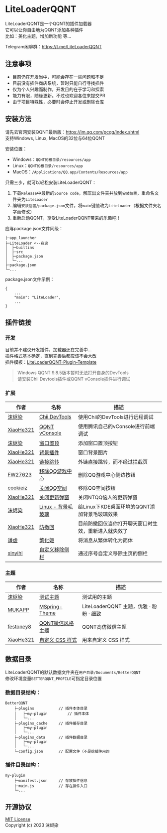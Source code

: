 # LiteLoaderQQNT

LiteLoaderQQNT是一个QQNT的插件加载器  
它可以让你自由地为QQNT添加各种插件  
比如：美化主题，增加新功能 等...

Telegram闲聊群：https://t.me/LiteLoaderQQNT


## 注意事项

- 目前仍在开发当中，可能会存在一些问题和不足
- 目前没有插件商店系统，暂时只能自行寻找插件
- 仅为个人兴趣而制作，开发目的在于学习和探索
- 能力有限，随缘更新。不过也欢迎各位来提交PR
- 由于项目特殊性，必要时会停止开发或删除仓库


## 安装方法

请先去官网安装QQNT最新版：https://im.qq.com/pcqq/index.shtml  
支持Windows, Linux, MacOS的32位与64位QQNT

安装位置：
- Windows：`QQNT的根目录/resources/app`
- Linux：`QQNT的根目录/resources/app`
- MacOS：`/Applications/QQ.app/Contents/Resources/app`

只需三步，就可以轻松安装LiteLoaderQQNT：
1. 下载`Release`中最新的`Source code`，解压出文件夹并放到`安装位置`，重命名文件夹为`LiteLoader`
2. 编辑`安装位置/package.json`文件，将`main`键值改为`LiteLoader`（根据文件夹名字而修改）
3. 重新启动QQNT，享受LiteLoaderQQNT带来的乐趣吧！

应与package.json文件同级：

```
├─app_launcher
├─LiteLoader <--在这
│  ├─builtins
│  ├─src
│  ├─package.json
│  └─...
├─package.json
└─...

```

package.json文件示例：
```
{
    ...
    "main": "LiteLoader",
    ...
}
```


## 插件链接

### 开发

目前并不建议开发插件，加载器还在完善中...  
插件格式基本确定，直到完善后都应该不会大改  
插件模板：[LiteLoaderQQNT-Plugin-Template](https://github.com/mo-jinran/LiteLoaderQQNT-Plugin-Template)

> Windows QQNT 9.8.5版本暂时无法打开自身的DevTools  
> 请安装Chii Devtools插件或QQNT vConsole插件进行调试


### 扩展

| 作者                                    | 名称                                                                          | 描述                                                 |
| --------------------------------------- | ----------------------------------------------------------------------------- | ---------------------------------------------------- |
| [沫烬染](https://github.com/mo-jinran)  | [Chii DevTools](https://github.com/mo-jinran/chii-devtools)                   | 使用Chii的DevTools进行远程调试                       |
| [XiaoHe321](https://github.com/xh321)   | [QQNT vConsole](https://github.com/xh321/LiteLoaderQQNT-VConsole)             | 使用腾讯自己的vConsole进行前端调试                   |
| [沫烬染](https://github.com/mo-jinran)  | [窗口置顶](https://github.com/mo-jinran/window-on-top)                        | 添加窗口置顶按钮                                     |
| [XiaoHe321](https://github.com/xh321)   | [背景插件](https://github.com/xh321/LiteLoaderQQNT-Background-Plugin)         | 窗口背景图片                                         |
| [XiaoHe321](https://github.com/xh321)   | [链接跳转](https://github.com/xh321/LiteLoaderQQNT-Directly-Jump)             | 外链直接跳转，而不经过拦截页                         |
| [FW27623](https://github.com/FW27623)   | [移除QQ游戏中心](https://github.com/FW27623/remove_qqgame_center)             | 删除QQ游戏中心侧边按钮                               |
| [cookieiz](https://github.com/cookieiz) | [关闭QQ空间](https://github.com/cookieiz/LiteLoaderQQNT-RemoveZone)           | 移除QQ空间按钮                                       |
| [XiaoHe321](https://github.com/xh321)   | [关闭更新弹窗](https://github.com/xh321/LiteLoaderQQNT-Kill-Update)           | 关闭NTQQ恼人的更新弹窗                               |
| [沫烬染](https://github.com/mo-jinran)  | [Linux - 背景毛玻璃](https://github.com/mo-jinran/linux-qqnt-background-blur) | 给Linux下KDE桌面环境的QQNT添加背景毛玻璃效果         |
| [XiaoHe321](https://github.com/xh321)   | [防撤回](https://github.com/xh321/LiteLoaderQQNT-Anti-Recall)                 | 目前防撤回仅当你打开聊天窗口时生效，重新进入就失效了 |
| [谦虚](https://github.com/qianxu2001)   | [繁化姬](https://github.com/qianxu2001/LiteLoaderQQNT-Plugin-Fanhuaji)        | 将消息从繁体转化为简体                               |
| [xinyihl](https://github.com/xinyihl)   | [自定义移除侧栏](https://github.com/xinyihl/LiteLoaderQQNT-RemoveSidebar)     | 通过序号自定义移除主页的侧栏                         |


### 主题

| 作者                                      | 名称                                                                         | 描述                                    |
| ----------------------------------------- | ---------------------------------------------------------------------------- | --------------------------------------- |
| [沫烬染](https://github.com/mo-jinran)    | [测试主题](https://github.com/mo-jinran/test-theme)                          | 测试用的主题                            |
| [MUKAPP](https://github.com/MUKAPP)       | [MSpring-Theme](https://github.com/MUKAPP/LiteLoaderQQNT-MSpring-Theme)      | LiteLoaderQQNT 主题，优雅 · 粉粉 · 细致 |
| [festoney8](https://github.com/festoney8) | [QQNT微信风格主题](https://github.com/festoney8/LiteLoaderQQNT-Wechat-Theme) | QQNT高仿微信主题                        |
| [XiaoHe321](https://github.com/xh321)     | [自定义 CSS 样式](https://github.com/xh321/LiteLoaderQQNT-Custom-CSS)        | 用来自定义 CSS 样式                     |


## 数据目录

LiteLoaderQQNT的默认数据文件夹在`用户目录/Documents/BetterQQNT`  
修改环境变量`BETTERQQNT_PROFILE`可指定目录位置

### 数据目录结构：
```
BetterQQNT
    ├─plugins           // 插件本体目录
    │   ├─my-plugin         // 插件本体
    │   └─...
    ├─plugins_cache     // 插件缓存目录
    │   ├─my-plugin
    │   └─...
    ├─plugins_data      // 插件数据目录
    │   ├─my-plugin
    │   └─...
    └─config.json       // 配置文件（不是给插件用的
```

### 插件目录结构：
```
my-plugin
    ├─manifest.json     // 存放插件信息
    ├─main.js           // 存在插件入口
    └─...
```


## 开源协议

[MIT License](./LICENSE)  
Copyright (c) 2023 沫烬染
